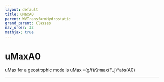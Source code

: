 ```yaml
---
layout: default
title: uMaxA0
parent: WVTransformHydrostatic
grand_parent: Classes
nav_order: 32
mathjax: true
---
```


#  uMaxA0

uMax for a geostrophic mode is uMax =(g/f)*Kh*max(F_j)*abs(A0)


---

